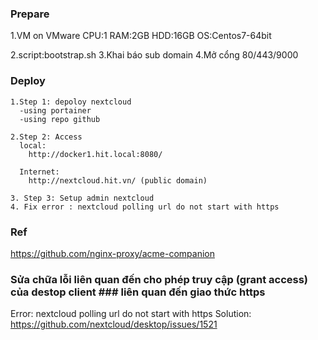 ### Prepare
  1.VM on VMware
    CPU:1
    RAM:2GB
    HDD:16GB
    OS:Centos7-64bit

  2.script:bootstrap.sh
  3.Khai báo sub domain
  4.Mở cổng 80/443/9000

### Deploy
    1.Step 1: depoloy nextcloud
      -using portainer
      -using repo github      

    2.Step 2: Access
      local:
        http://docker1.hit.local:8080/
      
      Internet:
        http://nextcloud.hit.vn/ (public domain)

    3. Step 3: Setup admin nextcloud
    4. Fix error : nextcloud polling url do not start with https

### Ref
https://github.com/nginx-proxy/acme-companion

### Sửa chữa lỗi liên quan đến cho phép truy cập (grant access) của destop client ### liên quan đến giao thức https
Error: nextcloud polling url do not start with https
Solution: https://github.com/nextcloud/desktop/issues/1521









      
